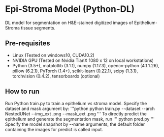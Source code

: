 # Epi-Stroma Model (Python-DL)
DL model for segmentation on H&E-stained digitized images of Epithelium-Stroma tissue segments.

## Pre-requisites

- Linux (Tested on windows10, CUDA10.2)
- NVIDIA GPU (Tested on Nvidia TianX 1080 x 12 on local workstations)
- Python (3.5+), matplotlib (3.1.1), numpy (1.17.3), opencv-python (4.1.1.26), pillow (6.2.1), PyTorch (1.4+), scikit-learn (0.22.1), scipy (1.3.1), torchvision (0.4.2), tensorboardx (optional)

## How to run
Run Python train.py to train a epithelium vs stroma model. Specify the dataset and mask argument by:
'''python
python train.py --dataset <dataset name> --arch NestedUNet --img_ext .png --mask_ext .png
'''
To directly predict the epithelium and generate the segmentation mask, run
'''
python pred.py
'''
Specify the model snapshot by --name arguments, the default folder containing the images for predict is called input.
